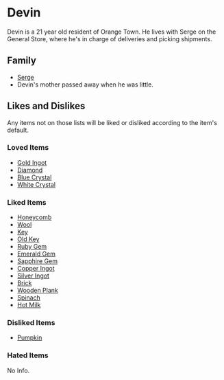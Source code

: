 # Devin

Devin is a 21 year old resident of Orange Town. He lives with Serge on the General Store, where he's in charge of deliveries and picking shipments.

## Family

- [Serge](Serge.md)
- Devin's mother passed away when he was little.


## Likes and Dislikes

Any items not on those lists will be liked or disliked according to the item's default.

### Loved Items

- [Gold Ingot](../items/gold-ingot.md)
- [Diamond](../items/diamond.md)
- [Blue Crystal](../items/blue-crystal.md)
- [White Crystal](../items/white-crystal.md)

### Liked Items

- [Honeycomb](../items/honeycomb.md)
- [Wool](../items/wool.md)
- [Key](../items/key.md)
- [Old Key](../items/old-key.md)
- [Ruby Gem](../items/ruby.md)
- [Emerald Gem](../items/emerald.md)
- [Sapphire Gem](../items/sapphire.md)
- [Copper Ingot](../items/copper-ingot.md)
- [Silver Ingot](../items/silver-ingot.md)
- [Brick](../items/brick.md)
- [Wooden Plank](../items/wooden-planks.md)
- [Spinach](../items/spinach.md)
- [Hot Milk](../items/hot-milk.md)

### Disliked Items

- [Pumpkin](../items/pumpkin.md)

### Hated Items

No Info.